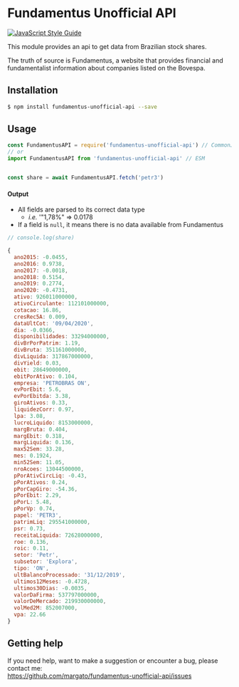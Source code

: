 # Fundamentus Unofficial API

[![JavaScript Style Guide](https://cdn.rawgit.com/standard/standard/master/badge.svg)](https://github.com/standard/standard)

This module provides an api to get data from Brazilian stock shares.

The truth of source is Fundamentus, a website that provides financial and fundamentalist information about companies listed on the Bovespa.

## Installation

```bash
$ npm install fundamentus-unofficial-api --save
```

## Usage

```js
const FundamentusAPI = require('fundamentus-unofficial-api') // CommonJS
// or
import FundamentusAPI from 'fundamentus-unofficial-api' // ESM


const share = await FundamentusAPI.fetch('petr3')
```

#### Output

- All fields are parsed to its correct data type
	- *i.e.* '"1,78%" => 0.0178
- If a field is `null`, it means there is no data available from Fundamentus
```js
// console.log(share)

{
  ano2015: -0.0455,
  ano2016: 0.9738,
  ano2017: -0.0018,
  ano2018: 0.5154,
  ano2019: 0.2774,
  ano2020: -0.4731,
  ativo: 926011000000,
  ativoCirculante: 112101000000,
  cotacao: 16.86,
  cresRec5A: 0.009,
  dataUltCot: '09/04/2020',
  dia: -0.0366,
  disponibilidades: 33294000000,
  divBrPorPatrim: 1.19,
  divBruta: 351161000000,
  divLiquida: 317867000000,
  divYield: 0.03,
  ebit: 28649000000,
  ebitPorAtivo: 0.104,
  empresa: 'PETROBRAS ON',
  evPorEbit: 5.6,
  evPorEbitda: 3.38,
  giroAtivos: 0.33,
  liquidezCorr: 0.97,
  lpa: 3.08,
  lucroLiquido: 8153000000,
  margBruta: 0.404,
  margEbit: 0.318,
  margLiquida: 0.136,
  max52Sem: 33.28,
  mes: 0.1924,
  min52Sem: 11.05,
  nroAcoes: 13044500000,
  pPorAtivCircLiq: -0.43,
  pPorAtivos: 0.24,
  pPorCapGiro: -54.36,
  pPorEbit: 2.29,
  pPorL: 5.48,
  pPorVp: 0.74,
  papel: 'PETR3',
  patrimLiq: 295541000000,
  psr: 0.73,
  receitaLiquida: 72628000000,
  roe: 0.136,
  roic: 0.11,
  setor: 'Petr',
  subsetor: 'Explora',
  tipo: 'ON',
  ultBalancoProcessado: '31/12/2019',
  ultimos12Meses: -0.4728,
  ultimos30Dias: -0.0035,
  valorDaFirma: 537797000000,
  valorDeMercado: 219930000000,
  volMed2M: 852007000,
  vpa: 22.66
}
```

## Getting help

If you need help, want to make a suggestion or encounter a bug, please contact me:
<br/>
https://github.com/margato/fundamentus-unofficial-api/issues

